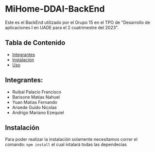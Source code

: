# MiHome-DDAI-BackEnd
Este es el BackEnd utilizado por el Grupo 15 en el TPO de "Desarrollo de aplicaciones I en UADE para el 2 cuatrimestre del 2023". 

## Tabla de Contenido

- [Integrantes](#integrantes)
- [Instalación](#instalación)
- [Uso](#uso)


## Integrantes:
- Ruibal Palacio Francisco
- Barisone Matias Nahuel
- Yuan Matias Fernando
- Ansede Guido Nicolas
- Andrigo Mariano Ezequiel

## Instalación
Para poder realizar la instalación solamente necesitamos correr el comando:
`npm install`
el cual intalará todas las dependecias
